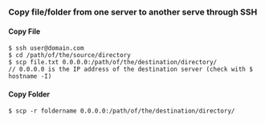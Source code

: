 ### Copy file/folder from one server to another serve through SSH

#### Copy  File

```
$ ssh user@domain.com
$ cd /path/of/the/source/directory
$ scp file.txt 0.0.0.0:/path/of/the/destination/directory/
// 0.0.0.0 is the IP address of the destination server (check with $ hostname -I)
```

#### Copy Folder

```
$ scp -r foldername 0.0.0.0:/path/of/the/destination/directory/
```










